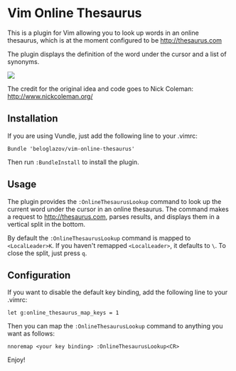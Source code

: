 # Vim Online Thesaurus

This is a plugin for Vim allowing you to look up words in an online thesaurus,
which is at the moment configured to be http://thesaurus.com

The plugin displays the definition of the word under the cursor and a list of
synonyms.

![](https://github.com/beloglazov/vim-online-thesaurus/raw/master/screenshot.png)

The credit for the original idea and code goes to Nick Coleman:
http://www.nickcoleman.org/


## Installation

If you are using Vundle, just add the following line to your .vimrc:

```
Bundle 'beloglazov/vim-online-thesaurus'
```

Then run `:BundleInstall` to install the plugin.


## Usage

The plugin provides the `:OnlineThesaurusLookup` command to look up the current
word under the cursor in an online thesaurus. The command makes a request to
http://thesaurus.com, parses results, and displays them in a vertical split in
the bottom.

By default the `:OnlineThesaurusLookup` command is mapped to `<LocalLeader>K`.
If you haven't remapped `<LocalLeader>`, it defaults to `\`. To close the split,
just press `q`.


## Configuration

If you want to disable the default key binding, add the following line to your
.vimrc:

```
let g:online_thesaurus_map_keys = 1
```

Then you can map the `:OnlineThesaurusLookup` command to anything you want as
follows:

```
nnoremap <your key binding> :OnlineThesaurusLookup<CR>
```

Enjoy!
